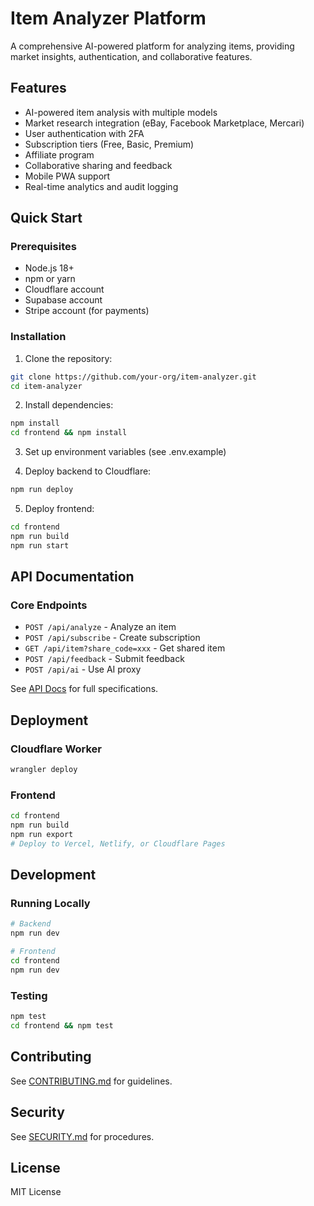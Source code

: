 # Item Analyzer Platform

A comprehensive AI-powered platform for analyzing items, providing market insights, authentication, and collaborative features.

## Features

- AI-powered item analysis with multiple models
- Market research integration (eBay, Facebook Marketplace, Mercari)
- User authentication with 2FA
- Subscription tiers (Free, Basic, Premium)
- Affiliate program
- Collaborative sharing and feedback
- Mobile PWA support
- Real-time analytics and audit logging

## Quick Start

### Prerequisites
- Node.js 18+
- npm or yarn
- Cloudflare account
- Supabase account
- Stripe account (for payments)

### Installation

1. Clone the repository:
```bash
git clone https://github.com/your-org/item-analyzer.git
cd item-analyzer
```

2. Install dependencies:
```bash
npm install
cd frontend && npm install
```

3. Set up environment variables (see .env.example)

4. Deploy backend to Cloudflare:
```bash
npm run deploy
```

5. Deploy frontend:
```bash
cd frontend
npm run build
npm run start
```

## API Documentation

### Core Endpoints

- `POST /api/analyze` - Analyze an item
- `POST /api/subscribe` - Create subscription
- `GET /api/item?share_code=xxx` - Get shared item
- `POST /api/feedback` - Submit feedback
- `POST /api/ai` - Use AI proxy

See [API Docs](./api-docs.md) for full specifications.

## Deployment

### Cloudflare Worker
```bash
wrangler deploy
```

### Frontend
```bash
cd frontend
npm run build
npm run export
# Deploy to Vercel, Netlify, or Cloudflare Pages
```

## Development

### Running Locally
```bash
# Backend
npm run dev

# Frontend
cd frontend
npm run dev
```

### Testing
```bash
npm test
cd frontend && npm test
```

## Contributing

See [CONTRIBUTING.md](./CONTRIBUTING.md) for guidelines.

## Security

See [SECURITY.md](./SECURITY.md) for procedures.

## License

MIT License